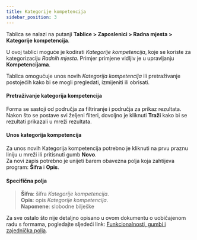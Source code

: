 ```yaml
---
title: Kategorije kompetencija
sidebar_position: 3
---
```


Tablica se nalazi na putanji **Tablice > Zaposlenici > Radna mjesta > Kategorije kompetencija**.

U ovoj tablici moguće je kodirati *Kategorije kompetencija*, koje se koriste za kategorizaciju *Radnih mjesta*.
Primjer primjene vidljiv je u upravljanju **Kompetencijama**.

Tablica omogućuje unos novih *Kategorija kompetencija* ili pretraživanje postojećih kako bi se mogli pregledati, izmijeniti ili obrisati.

#### Pretraživanje kategorija kompetencija

Forma se sastoji od područja za filtriranje i područja za prikaz rezultata. Nakon što se postave svi željeni filteri, dovoljno je kliknuti **Traži** kako bi se rezultati prikazali u mreži rezultata.

#### Unos kategorija kompetencija

Za unos novih Kategorija kompetencija potrebno je kliknuti na prvu praznu liniju u mreži ili pritisnuti gumb **Novo**.   
Za novi zapis potrebno je unijeti barem obavezna polja koja zahtijeva program: **Šifra** i **Opis**.

#### Specifična polja
    
> **Šifra**: šifra *Kategorije kompetencija*.   
> **Opis**: opis *Kategorije kompetencija*.   
> **Napomene**: slobodne bilješke

Za sve ostalo što nije detaljno opisano u ovom dokumentu o uobičajenom radu s formama, pogledajte sljedeći link: [Funkcionalnosti, gumbi i zajednička polja](/docs/guide/common).
